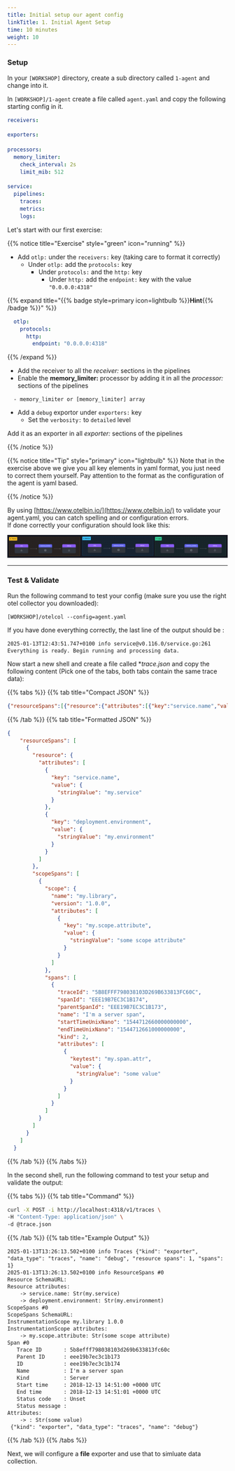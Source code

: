 ```yaml
---
title: Initial setup our agent config  
linkTitle: 1. Initial Agent Setup
time: 10 minutes
weight: 10
---
```


### Setup

In your `[WORKSHOP]` directory, create a sub directory called `1-agent` and change into it.

In `[WORKSHOP]/1-agent` create a file called `agent.yaml` and copy the following starting config in it.

```yaml
receivers:

exporters:
    
processors:
  memory_limiter:
    check_interval: 2s
    limit_mib: 512
  
service:
  pipelines:
    traces:
    metrics:
    logs:
```

Let's start with our first exercise:

{{% notice title="Exercise" style="green" icon="running" %}}

- Add `otlp:` under the `receivers:` key (taking care to format it correctly)
  - Under `otlp:` add the `protocols:` key
    - Under `protocols:` and the `http:` key
      - Under `http:` add the `endpoint:` key with the value `"0.0.0.0:4318"`

{{% expand title="{{% badge style=primary icon=lightbulb %}}**Hint**{{% /badge %}}" %}}

```yaml
  otlp:
    protocols:
      http:
        endpoint: "0.0.0.0:4318"
```

{{% /expand %}}

- Add the receiver to all the *receiver:* sections in the pipelines
- Enable the **memory_limiter:** processor by adding it in all the *processor:* sections of the pipelines

```text
  - memory_limiter or [memory_limiter] array
```

- Add a `debug` exportor under `exporters:` key
  - Set the `verbosity:` to `detailed` level

Add it as an exporter in all *exporter:* sections of the pipelines

{{% /notice %}}

{{% notice title="Tip" style="primary"  icon="lightbulb" %}}
 Note that in the exercise above we give you all key elements in yaml format, you just need to correct them yourself.
 Pay attention to the format as the configuration of the agent is yaml based.

{{% /notice %}}

By using [https://www.otelbin.io/](https://www.otelbin.io/) to validate your agent.yaml, you can catch spelling and or configuration errors.  
If done correctly your configuration should look like this:

![otelbin-a-1-1w](../images/agent-1-1w.png)

---

### Test & Validate

Run the following command to  test your config (make sure you use the right otel collector you downloaded):

```text
[WORKSHOP]/otelcol --config=agent.yaml
```

If you have done everything correctly, the last line of the output should be :

```text
2025-01-13T12:43:51.747+0100 info service@v0.116.0/service.go:261 Everything is ready. Begin running and processing data.
```

Now start a new shell and create a file called **trace.json* and copy the following content (Pick one of the tabs, both tabs contain the same trace data):

{{% tabs %}}
{{% tab title="Compact JSON" %}}

```json
{"resourceSpans":[{"resource":{"attributes":[{"key":"service.name","value":{"stringValue":"my.service"}},{"key":"deployment.environment","value":{"stringValue":"my.environment"}}]},"scopeSpans":[{"scope":{"name":"my.library","version":"1.0.0","attributes":[{"key":"my.scope.attribute","value":{"stringValue":"some scope attribute"}}]},"spans":[{"traceId":"5B8EFFF798038103D269B633813FC60C","spanId":"EEE19B7EC3C1B174","parentSpanId":"EEE19B7EC3C1B173","name":"I'm a server span","startTimeUnixNano":"1544712660000000000","endTimeUnixNano":"1544712661000000000","kind":2,"attributes":[{"keytest":"my.span.attr","value":{"stringValue":"some value"}}]}]}]}]}
```

{{% /tab %}}
{{% tab title="Formatted JSON" %}}

```json
{
    "resourceSpans": [
      {
        "resource": {
          "attributes": [
            {
              "key": "service.name",
              "value": {
                "stringValue": "my.service"
              }
            },
            {
              "key": "deployment.environment",
              "value": {
                "stringValue": "my.environment"
              }
            }
          ]
        },
        "scopeSpans": [
          {
            "scope": {
              "name": "my.library",
              "version": "1.0.0",
              "attributes": [
                {
                  "key": "my.scope.attribute",
                  "value": {
                    "stringValue": "some scope attribute"
                  }
                }
              ]
            },
            "spans": [
              {
                "traceId": "5B8EFFF798038103D269B633813FC60C",
                "spanId": "EEE19B7EC3C1B174",
                "parentSpanId": "EEE19B7EC3C1B173",
                "name": "I'm a server span",
                "startTimeUnixNano": "1544712660000000000",
                "endTimeUnixNano": "1544712661000000000",
                "kind": 2,
                "attributes": [
                  {
                    "keytest": "my.span.attr",
                    "value": {
                      "stringValue": "some value"
                    }
                  }
                ]
              }
            ]
          }
        ]
      }
    ]
  }
```

{{% /tab %}}
{{% /tabs %}}

In the second shell, run the following command to test your setup and validate the output:

{{% tabs %}}
{{% tab title="Command" %}}

```sh
curl -X POST -i http://localhost:4318/v1/traces \
-H "Content-Type: application/json" \
-d @trace.json 
```

{{% /tab %}}
{{% tab title="Example Output" %}}

 ```text
 2025-01-13T13:26:13.502+0100 info Traces {"kind": "exporter", "data_type": "traces", "name": "debug", "resource spans": 1, "spans": 1}
2025-01-13T13:26:13.502+0100 info ResourceSpans #0
Resource SchemaURL:
Resource attributes:
     -> service.name: Str(my.service)
     -> deployment.environment: Str(my.environment)
ScopeSpans #0
ScopeSpans SchemaURL:
InstrumentationScope my.library 1.0.0
InstrumentationScope attributes:
     -> my.scope.attribute: Str(some scope attribute)
Span #0
    Trace ID       : 5b8efff798038103d269b633813fc60c
    Parent ID      : eee19b7ec3c1b173
    ID             : eee19b7ec3c1b174
    Name           : I'm a server span
    Kind           : Server
    Start time     : 2018-12-13 14:51:00 +0000 UTC
    End time       : 2018-12-13 14:51:01 +0000 UTC
    Status code    : Unset
    Status message :
Attributes:
     -> : Str(some value)
  {"kind": "exporter", "data_type": "traces", "name": "debug"}
```

{{% /tab %}}
{{% /tabs %}}

Next, we will configure a **file** exporter and use that to simluate data collection.
